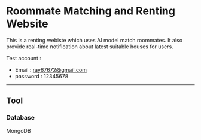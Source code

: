 # Roommate Matching and Renting Website

This is a renting webiste which uses AI model match roommates. It also provide real-time notification about latest suitable houses for users. 

Test account :
* Email : ray67672@gmail.com
* password : 12345678

----

## Tool
### Database
MongoDB 